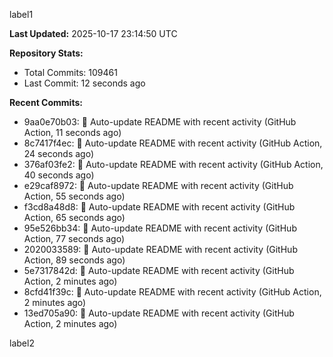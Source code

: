 
label1 
<!-- ACTIVITY_START -->
**Last Updated:** 2025-10-17 23:14:50 UTC

**Repository Stats:**
- Total Commits: 109461
- Last Commit: 12 seconds ago

**Recent Commits:**
- 9aa0e70b03: 🤖 Auto-update README with recent activity (GitHub Action, 11 seconds ago)
- 8c7417f4ec: 🤖 Auto-update README with recent activity (GitHub Action, 24 seconds ago)
- 376af03fe2: 🤖 Auto-update README with recent activity (GitHub Action, 40 seconds ago)
- e29caf8972: 🤖 Auto-update README with recent activity (GitHub Action, 55 seconds ago)
- f3cd8a48d8: 🤖 Auto-update README with recent activity (GitHub Action, 65 seconds ago)
- 95e526bb34: 🤖 Auto-update README with recent activity (GitHub Action, 77 seconds ago)
- 2020033589: 🤖 Auto-update README with recent activity (GitHub Action, 89 seconds ago)
- 5e7317842d: 🤖 Auto-update README with recent activity (GitHub Action, 2 minutes ago)
- 8cfd41f39c: 🤖 Auto-update README with recent activity (GitHub Action, 2 minutes ago)
- 13ed705a90: 🤖 Auto-update README with recent activity (GitHub Action, 2 minutes ago)
<!-- ACTIVITY_END -->

label2
